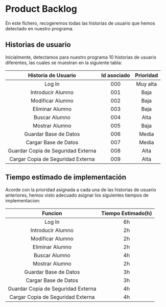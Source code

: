 # Product Backlog

En este fichero, recogeremos todas las historias de usuario que hemos detectado en nuestro programa.

## Historias de usuario

Inicialmente, detectamos para nuestro programa 10 historias de usuario diferentes, las cuales se muestran en la siguiente tabla:

Historia de Usuario|Id asociado|Prioridad
:--:|:--:|:--:
Log In|000|Muy alta
Introducir Alumno|001|Baja
Modificar Alumno|002|Baja
Eliminar Alumno|003|Baja
Buscar Alumno|004|Alta
Mostrar Alumno|005|Baja
Guardar Base de Datos|006|Media
Cargar Base de Datos|007|Media
Guardar Copia de Seguridad Externa|008|Alta
Cargar Copia de Seguridad Externa|009|Alta

## Tiempo estimado de implementación

Acorde con la prioridad asignada a cada una de las historias de usuario anteriores, hemos visto adecuado asignar los siguientes tiempos de implementacion:

Funcion|Tiempo Estimado(h)
:--:|:--:
Log In|6h
Introducir Alumno|2h
Modificar Alumno|2h
Eliminar Alumno|2h
Buscar Alumno|4h
Mostrar Alumno|2h
Guardar Base de Datos|3h
Cargar Base de Datos|3h
Guardar Copia de Seguridad Externa|4h
Cargar Copia de Seguridad Externa|4h



